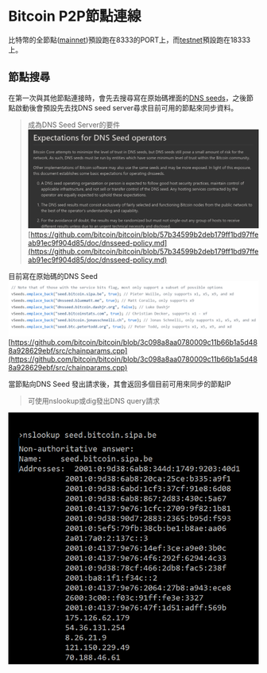 # Bitcoin P2P節點連線

比特幣的全節點\([mainnet](https://www.gitbook.com/book/easonwang01/e/edit#)\)預設跑在8333的PORT上，而[testnet](https://www.gitbook.com/book/easonwang01/e/edit#)預設跑在18333上。



## 節點搜尋

在第一次與其他節點連接時，會先去搜尋寫在原始碼裡面的[DNS seeds](https://bitcoin.org/en/glossary/dns-seed)，之後節點啟動後會預設先去找DNS seed server尋求目前可用的節點來同步資料。

> 成為DNS Seed Server的要件![](/assets/234.png)[https://github.com/bitcoin/bitcoin/blob/57b34599b2deb179ff1bd97ffeab91ec9f904d85/doc/dnsseed-policy.md](https://github.com/bitcoin/bitcoin/blob/57b34599b2deb179ff1bd97ffeab91ec9f904d85/doc/dnsseed-policy.md)

目前寫在原始碼的DNS Seed![](/assets/9876.png)[https://github.com/bitcoin/bitcoin/blob/3c098a8aa0780009c11b66b1a5d488a928629ebf/src/chainparams.cpp](https://github.com/bitcoin/bitcoin/blob/3c098a8aa0780009c11b66b1a5d488a928629ebf/src/chainparams.cpp)

當節點向DNS Seed 發出請求後，其會返回多個目前可用來同步的節點IP

> 可使用nslookup或dig發出DNS query請求

![](/assets/98798.png)

